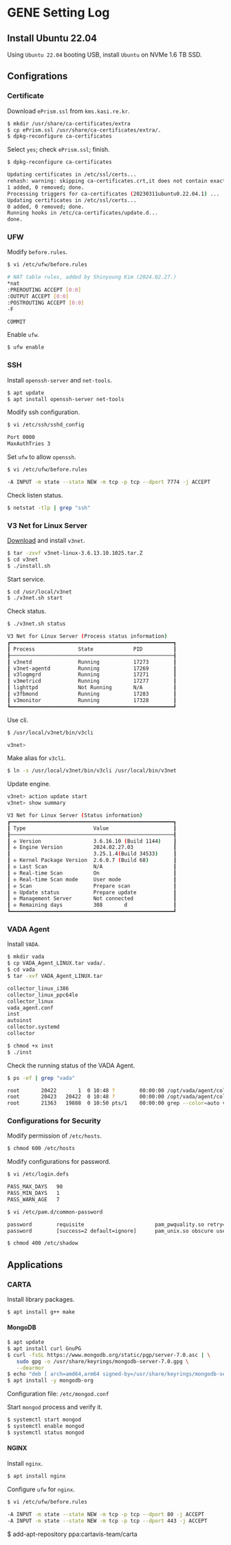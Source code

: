 # GENE Setting Log

## Install Ubuntu 22.04

Using `Ubuntu 22.04` booting USB, install `Ubuntu` on NVMe 1.6 TB SSD.

## Configrations

### Certificate

Download `ePrism.ssl` from `kms.kasi.re.kr`.

```bash
$ mkdir /usr/share/ca-certificates/extra
$ cp ePrism.ssl /usr/share/ca-certificates/extra/.
$ dpkg-reconfigure ca-certificates
```

Select `yes`; check `ePrism.ssl`; finish.

```bash
$ dpkg-reconfigure ca-certificates

Updating certificates in /etc/ssl/certs...
rehash: warning: skipping ca-certificates.crt,it does not contain exactly one certificate or CRL
1 added, 0 removed; done.
Processing triggers for ca-certificates (20230311ubuntu0.22.04.1) ...
Updating certificates in /etc/ssl/certs...
0 added, 0 removed; done.
Running hooks in /etc/ca-certificates/update.d...
done.
```

### UFW

Modify `before.rules`.

```bash
$ vi /etc/ufw/before.rules

# NAT table rules, added by Shinyoung Kim (2024.02.27.)
*nat
:PREROUTING ACCEPT [0:0]
:OUTPUT ACCEPT [0:0]
:POSTROUTING ACCEPT [0:0]
-F

COMMIT
```

Enable `ufw`.

```bash
$ ufw enable
```

### SSH

Install `openssh-server` and `net-tools`.

```bash
$ apt update
$ apt install openssh-server net-tools
```

Modify ssh configuration.

```bash
$ vi /etc/ssh/sshd_config

Port 0000
MaxAuthTries 3
```

Set `ufw` to allow `openssh`.

```bash
$ vi /etc/ufw/before.rules

-A INPUT -m state --state NEW -m tcp -p tcp --dport 7774 -j ACCEPT
```

Check listen status.

```bash
$ netstat -tlp | grep "ssh"
```

### V3 Net for Linux Server

[Download](http://210.110.233.66:8081/api.link/3d_baLoIH7HEWuMO-MA~.Z) and install `v3net`.

```bash
$ tar -zxvf v3net-linux-3.6.13.10.1025.tar.Z
$ cd v3net
$ ./install.sh
```

Start service.

```bash
$ cd /usr/local/v3net
$ ./v3net.sh start
```

Check status.

```bash
$ ./v3net.sh status

V3 Net for Linux Server (Process status information)
┏━━━━━━━━━━━━━━━━━━━━━━━━━━━━━━━━━━━━━━━━━━━━━━━━━━━━━┓
┃ Process              State             PID          ┃
┠─────────────────────────────────────────────────────┨
┃ v3netd               Running           17273        ┃
┃ v3net-agentd         Running           17269        ┃
┃ v3logmgrd            Running           17271        ┃
┃ v3metricd            Running           17277        ┃
┃ lighttpd             Not Running       N/A          ┃
┃ v3fbmond             Running           17283        ┃
┃ v3monitor            Running           17328        ┃
┗━━━━━━━━━━━━━━━━━━━━━━━━━━━━━━━━━━━━━━━━━━━━━━━━━━━━━┛
```

Use cli.

```bash
$ /usr/local/v3net/bin/v3cli

v3net>
```

Make alias for `v3cli`.

```bash
$ ln -s /usr/local/v3net/bin/v3cli /usr/local/bin/v3net
```

Update engine.

```bash
v3net> action update start
v3net> show summary

V3 Net for Linux Server (Status information)
┏━━━━━━━━━━━━━━━━━━━━━━━━━━━━━━━━━━━━━━━━━━━━━━━━━━━━━┓
┃ Type                      Value                     ┃
┠─────────────────────────────────────────────────────┨
┃ ✣ Version                 3.6.16.10 (Build 1144)    ┃
┃ ✣ Engine Version          2024.02.27.03             ┃
┃                           3.25.1.4(Build 34533)     ┃
┃ ✣ Kernel Package Version  2.6.0.7 (Build 68)        ┃
┃ ✣ Last Scan               N/A                       ┃
┃ ✣ Real-time Scan          On                        ┃
┃ ✣ Real-time Scan mode     User mode                 ┃
┃ ✣ Scan                    Prepare scan              ┃
┃ ✣ Update status           Prepare update            ┃
┃ ✣ Management Server       Not connected             ┃
┃ ✣ Remaining days          308       d               ┃
┗━━━━━━━━━━━━━━━━━━━━━━━━━━━━━━━━━━━━━━━━━━━━━━━━━━━━━┛
```

### VADA Agent

Install `VADA`.

```bash
$ mkdir vada
$ cp VADA_Agent_LINUX.tar vada/.
$ cd vada
$ tar -xvf VADA_Agent_LINUX.tar

collector_linux_i386
collector_linux_ppc64le
collector_linux
vada_agent.conf
inst
autoinst
collector.systemd
collector

$ chmod +x inst
$ ./inst
```

Check the running status of the VADA Agent.

```bash
$ ps -ef | grep "vada"

root       20422       1  0 10:48 ?        00:00:00 /opt/vada/agent/collector_linux -c /opt/vada/agent
root       20423   20422  0 10:48 ?        00:00:00 /opt/vada/agent/collector_linux -c /opt/vada/agent
root       21363   19888  0 10:50 pts/1    00:00:00 grep --color=auto vada
```

### Configurations for Security

Modify permission of `/etc/hosts`.

```bash
$ chmod 600 /etc/hosts
```

Modify configurations for password.

```bash
$ vi /etc/login.defs

PASS_MAX_DAYS   90
PASS_MIN_DAYS   1
PASS_WARN_AGE   7

$ vi /etc/pam.d/common-password

password        requisite                       pam_pwquality.so retry=3 lcredit=-1 ucredit=-1 dcredit=-1 ocredit=-1
password        [success=2 default=ignore]      pam_unix.so obscure use_authtok try_first_pass yescrypt sha512 minlen=9

$ chmod 400 /etc/shadow
```

## Applications

### CARTA

Install library packages.

```bash
$ apt install g++ make
```

#### MongoDB

```bash
$ apt update
$ apt install curl GnuPG
$ curl -fsSL https://www.mongodb.org/static/pgp/server-7.0.asc | \
   sudo gpg -o /usr/share/keyrings/mongodb-server-7.0.gpg \
   --dearmor
$ echo "deb [ arch=amd64,arm64 signed-by=/usr/share/keyrings/mongodb-server-7.0.gpg ] https://repo.mongodb.org/apt/ubuntu jammy/mongodb-org/7.0 multiverse" | sudo tee /etc/apt/sources.list.d/mongodb-org-7.0.list
$ apt install -y mongodb-org
```

Configuration file: `/etc/mongod.conf`

Start `mongod` process and verify it.

```bash
$ systemctl start mongod
$ systemctl enable mongod
$ systemctl status mongod
```

#### NGINX

Install `nginx`.

```bash
$ apt install nginx
```

Configure `ufw` for `nginx`.

```bash
$ vi /etc/ufw/before.rules

-A INPUT -m state --state NEW -m tcp -p tcp --dport 80 -j ACCEPT
-A INPUT -m state --state NEW -m tcp -p tcp --dport 443 -j ACCEPT
```

$ add-apt-repository ppa:cartavis-team/carta
